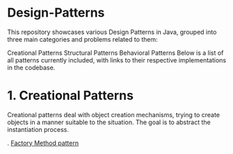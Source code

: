 # Design-Patterns

This repository showcases various Design Patterns in Java, grouped into three main categories and problems related to them:

Creational Patterns
Structural Patterns
Behavioral Patterns
Below is a list of all patterns currently included, with links to their respective implementations in the codebase.


# 1. Creational Patterns
Creational patterns deal with object creation mechanisms, trying to create objects in a manner suitable to the situation. The goal is to abstract the instantiation process.

 . [Factory Method pattern](src/Factorypattern)
